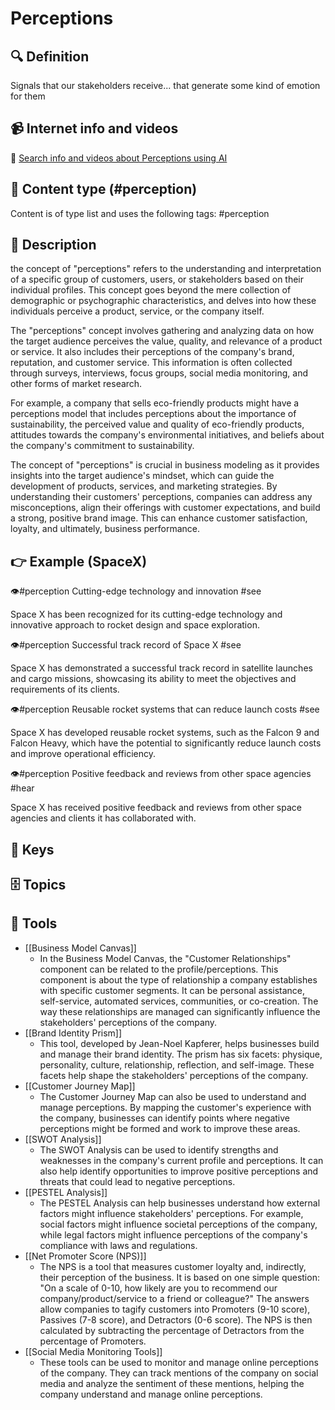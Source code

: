 
# Perceptions


## 🔍 Definition
Signals that our stakeholders receive... that generate some kind of emotion for them


## 📹 Internet info and videos
🤖 [Search info and videos about Perceptions using AI](https://www.perplexity.ai/search?q=videos+about+Perceptions:+Signals+that+our+stakeholders+receive...that+generate+some+type+of+emotion+for+them
)

## 📰 Content type (#perception)
Content is of type list and uses the following tags: #perception


## 📖 Description
the concept of "perceptions" refers to the understanding and interpretation of a specific group of customers, users, or stakeholders based on their individual profiles. This concept goes beyond the mere collection of demographic or psychographic characteristics, and delves into how these individuals perceive a product, service, or the company itself.

The "perceptions" concept involves gathering and analyzing data on how the target audience perceives the value, quality, and relevance of a product or service. It also includes their perceptions of the company's brand, reputation, and customer service. This information is often collected through surveys, interviews, focus groups, social media monitoring, and other forms of market research.

For example, a company that sells eco-friendly products might have a perceptions model that includes perceptions about the importance of sustainability, the perceived value and quality of eco-friendly products, attitudes towards the company's environmental initiatives, and beliefs about the company's commitment to sustainability.

The concept of "perceptions" is crucial in business modeling as it provides insights into the target audience's mindset, which can guide the development of products, services, and marketing strategies. By understanding their customers' perceptions, companies can address any misconceptions, align their offerings with customer expectations, and build a strong, positive brand image. This can enhance customer satisfaction, loyalty, and ultimately, business performance.

## 👉 Example (SpaceX)

👁️#perception Cutting-edge technology and innovation #see
  
Space X has been recognized for its cutting-edge technology and innovative approach to rocket design and space exploration.

👁️#perception Successful track record of Space X #see
  
Space X has demonstrated a successful track record in satellite launches and cargo missions, showcasing its ability to meet the objectives and requirements of its clients.

👁️#perception Reusable rocket systems that can reduce launch costs #see  

Space X has developed reusable rocket systems, such as the Falcon 9 and Falcon Heavy, which have the potential to significantly reduce launch costs and improve operational efficiency.

👁️#perception Positive feedback and reviews from other space agencies #hear 
 
Space X has received positive feedback and reviews from other space agencies and clients it has collaborated with.



## 🔑 Keys



## 🗄️ Topics


## 🧰 Tools
- [[Business Model Canvas]]
  - In the Business Model Canvas, the "Customer Relationships" component can be related to the profile/perceptions. This component is about the type of relationship a company establishes with specific customer segments. It can be personal assistance, self-service, automated services, communities, or co-creation. The way these relationships are managed can significantly influence the stakeholders' perceptions of the company.
- [[Brand Identity Prism]]
  - This tool, developed by Jean-Noel Kapferer, helps businesses build and manage their brand identity. The prism has six facets: physique, personality, culture, relationship, reflection, and self-image. These facets help shape the stakeholders' perceptions of the company.
- [[Customer Journey Map]]
  - The Customer Journey Map can also be used to understand and manage perceptions. By mapping the customer's experience with the company, businesses can identify points where negative perceptions might be formed and work to improve these areas.
- [[SWOT Analysis]]
  - The SWOT Analysis can be used to identify strengths and weaknesses in the company's current profile and perceptions. It can also help identify opportunities to improve positive perceptions and threats that could lead to negative perceptions.
- [[PESTEL Analysis]]
  - The PESTEL Analysis can help businesses understand how external factors might influence stakeholders' perceptions. For example, social factors might influence societal perceptions of the company, while legal factors might influence perceptions of the company's compliance with laws and regulations.
- [[Net Promoter Score (NPS)]]
  - The NPS is a tool that measures customer loyalty and, indirectly, their perception of the business. It is based on one simple question: "On a scale of 0-10, how likely are you to recommend our company/product/service to a friend or colleague?" The answers allow companies to tagify customers into Promoters (9-10 score), Passives (7-8 score), and Detractors (0-6 score). The NPS is then calculated by subtracting the percentage of Detractors from the percentage of Promoters.
- [[Social Media Monitoring Tools]]
  - These tools can be used to monitor and manage online perceptions of the company. They can track mentions of the company on social media and analyze the sentiment of these mentions, helping the company understand and manage online perceptions.
